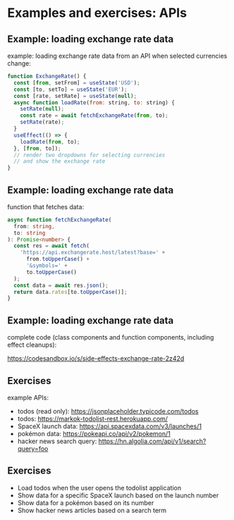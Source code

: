 # Examples and exercises: APIs

## Example: loading exchange rate data

example: loading exchange rate data from an API when selected currencies change:

```js
function ExchangeRate() {
  const [from, setFrom] = useState('USD');
  const [to, setTo] = useState('EUR');
  const [rate, setRate] = useState(null);
  async function loadRate(from: string, to: string) {
    setRate(null);
    const rate = await fetchExchangeRate(from, to);
    setRate(rate);
  }
  useEffect(() => {
    loadRate(from, to);
  }, [from, to]);
  // render two dropdowns for selecting currencies
  // and show the exchange rate
}
```

## Example: loading exchange rate data

function that fetches data:

```ts
async function fetchExchangeRate(
  from: string,
  to: string
): Promise<number> {
  const res = await fetch(
    'https://api.exchangerate.host/latest?base=' +
      from.toUpperCase() +
      '&symbols=' +
      to.toUpperCase()
  );
  const data = await res.json();
  return data.rates[to.toUpperCase()];
}
```

## Example: loading exchange rate data

complete code (class components and function components, including effect cleanups):

<https://codesandbox.io/s/side-effects-exchange-rate-2z42d>

## Exercises

example APIs:

- todos (read only): https://jsonplaceholder.typicode.com/todos
- todos: https://markok-todolist-rest.herokuapp.com/
- SpaceX launch data: https://api.spacexdata.com/v3/launches/1
- pokémon data: https://pokeapi.co/api/v2/pokemon/1
- hacker news search query: https://hn.algolia.com/api/v1/search?query=foo

## Exercises

- Load todos when the user opens the todolist application
- Show data for a specific SpaceX launch based on the launch number
- Show data for a pokémon based on its number
- Show hacker news articles based on a search term
